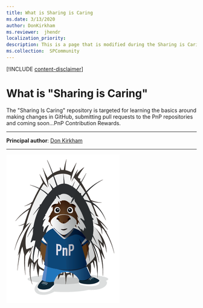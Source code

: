 ```yaml
---
title: What is Sharing is Caring
ms.date: 3/13/2020
author: DonKirkham
ms.reviewer:  jhendr
localization_priority: 
description: This is a page that is modified during the Sharing is Caring workshop
ms.collection:  SPCommunity
---
```


[!INCLUDE [content-disclaimer](includes/content-disclaimer.md)]

# What is "Sharing is Caring"

The "Sharing Is Caring" repository is targeted for learning the basics around making changes in GitHub, submitting pull requests to the PnP repositories and coming soon...PnP Contribution Rewards.

---

**Principal author**: [Don Kirkham](http://www.linkedin.com/in/DonKirkham)

---

![Parker](media/DonKirkham-what-is-sharing-is-caring/parker.png)
